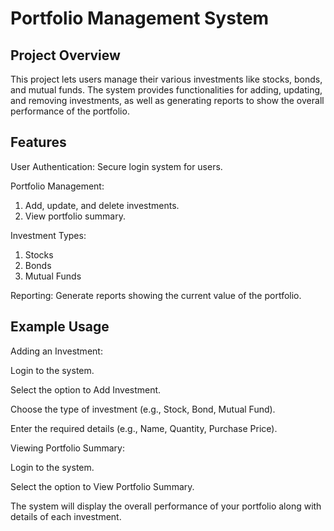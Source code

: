 #  Portfolio Management System

## Project Overview
This project lets users manage their various investments like stocks, bonds, and mutual funds. The system provides functionalities for adding, updating, and removing investments, as well as generating reports to show the overall performance of the portfolio.

## Features
User Authentication: Secure login system for users.

Portfolio Management:
1. Add, update, and delete investments.
2. View portfolio summary.

Investment Types:
1. Stocks
2. Bonds
3. Mutual Funds

Reporting:
Generate reports showing the current value of the portfolio.


## Example Usage


Adding an Investment:

Login to the system.

Select the option to Add Investment.

Choose the type of investment (e.g., Stock, Bond, Mutual Fund).

Enter the required details (e.g., Name, Quantity, Purchase Price).



Viewing Portfolio Summary:

Login to the system.

Select the option to View Portfolio Summary.

The system will display the overall performance of your portfolio along with details of each investment.
